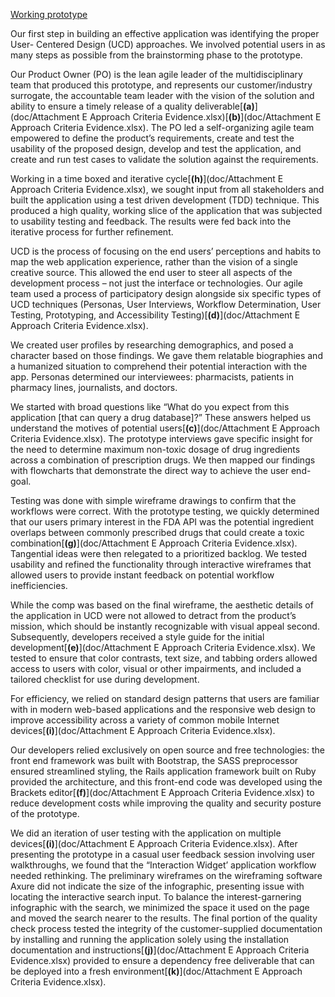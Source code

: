 <a href="http://openfdapool1.ctacdev.com/" target="_blank">Working prototype</a>

Our first step in building an effective application was identifying the proper User- Centered Design (UCD) approaches.  We involved potential users in as many steps as possible from the brainstorming phase to the prototype.  

Our Product Owner (PO) is the lean agile leader of the multidisciplinary team that produced this prototype, and represents our customer/industry surrogate, the accountable team leader with the vision of the solution and ability to ensure a timely release of a quality deliverable[**(a)**](doc/Attachment E Approach Criteria Evidence.xlsx)[**(b)**](doc/Attachment E Approach Criteria Evidence.xlsx). The PO led a self-organizing agile team empowered to define the product’s requirements, create and test the usability of the proposed design, develop and test the application, and create and run test cases to validate the solution against the requirements.

Working in a time boxed and iterative cycle[**(h)**](doc/Attachment E Approach Criteria Evidence.xlsx), we sought input from all stakeholders and built the application using a test driven development (TDD) technique. This produced a high quality, working slice of the application that was subjected to usability testing and feedback. The results were fed back into the iterative process for further refinement.

UCD is the process of focusing on the end users’ perceptions and habits to map the web application experience, rather than the vision of a single creative source. This allowed the end user to steer all aspects of the development process – not just the interface or technologies. Our agile team used a process of participatory design alongside six specific types of UCD techniques (Personas, User Interviews, Workflow Determination, User Testing, Prototyping, and Accessibility Testing)[**(d)**](doc/Attachment E Approach Criteria Evidence.xlsx).  

We created user profiles by researching demographics, and posed a character based on those findings.  We gave them relatable biographies and a humanized situation to comprehend their potential interaction with the app. Personas determined our interviewees: pharmacists, patients in pharmacy lines, journalists, and doctors.

We started with broad questions like “What do you expect from this application [that can query a drug database]?” These answers helped us understand the motives of potential users[**(c)**](doc/Attachment E Approach Criteria Evidence.xlsx). The prototype interviews gave specific insight for the need to determine maximum non-toxic dosage of drug ingredients across a combination of prescription drugs. We then mapped our findings with flowcharts that demonstrate the direct way to achieve the user end-goal.  

Testing was done with simple wireframe drawings to confirm that the workflows were correct. With the prototype testing, we quickly determined that our users primary interest in the FDA API was the potential ingredient overlaps between commonly prescribed drugs that could create a toxic combination[**(g)**](doc/Attachment E Approach Criteria Evidence.xlsx).  Tangential ideas were then relegated to a prioritized backlog.  We tested usability and refined the functionality through interactive wireframes that allowed users to provide instant feedback on potential workflow inefficiencies.

While the comp was based on the final wireframe, the aesthetic details of the application in UCD were not allowed to detract from the product’s mission, which should be instantly recognizable with visual appeal second.  Subsequently, developers received a style guide for the initial development[**(e)**](doc/Attachment E Approach Criteria Evidence.xlsx).  We tested to ensure that color contrasts, text size, and tabbing orders allowed access to users with color, visual or other impairments, and included a tailored checklist for use during development.

For efficiency, we relied on standard design patterns that users are familiar with in modern web-based applications and the responsive web design to improve accessibility across a variety of common mobile Internet devices[**(i)**](doc/Attachment E Approach Criteria Evidence.xlsx).

Our developers relied exclusively on open source and free technologies: the front end framework was built with Bootstrap, the SASS preprocessor ensured streamlined styling, the Rails application framework built on Ruby provided the architecture, and this front-end code was developed using the Brackets editor[**(f)**](doc/Attachment E Approach Criteria Evidence.xlsx) to reduce development costs while improving the quality and security posture of the prototype.

We did an iteration of user testing with the application on multiple devices[**(i)**](doc/Attachment E Approach Criteria Evidence.xlsx). After presenting the prototype in a casual user feedback session involving user walkthroughs, we found that the “Interaction Widget’ application workflow needed rethinking. The preliminary wireframes on the wireframing software Axure did not indicate the size of the infographic, presenting issue with locating the interactive search input. To balance the interest-garnering infographic with the search, we minimized the space it used on the page and moved the search nearer to the results.  The final portion of the quality check process tested the integrity of the customer-supplied documentation by installing and running the application solely using the installation documentation and instructions[**(j)**](doc/Attachment E Approach Criteria Evidence.xlsx) provided to ensure a dependency free deliverable that can be deployed into a fresh environment[**(k)**](doc/Attachment E Approach Criteria Evidence.xlsx).
